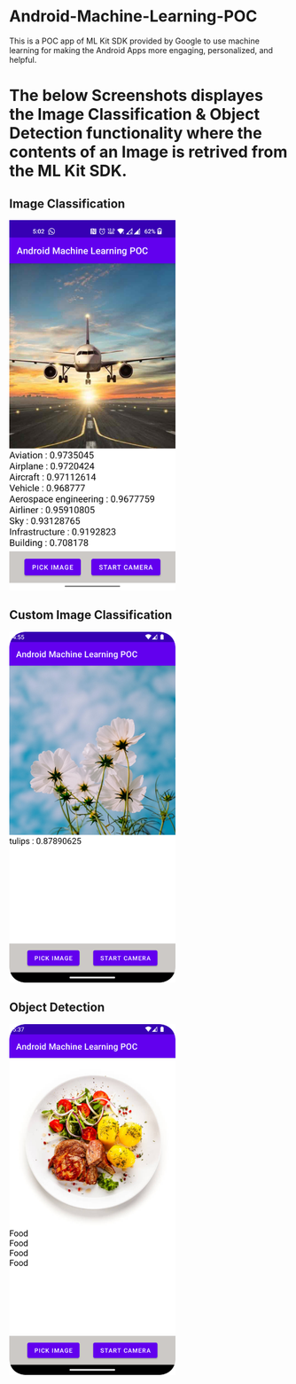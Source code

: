 # Android-Machine-Learning-POC
This is a POC app of ML Kit SDK provided by Google to use machine learning for making the Android Apps more engaging, personalized, and helpful.

<h1>
The below Screenshots displayes the Image Classification & Object Detection functionality where the contents of an Image is retrived from the ML Kit SDK.
</h1>

<h2>Image Classification</h2>
<img src="ImageLabelling.png" width="300px">


<h2>Custom Image Classification</h2>
<img src="FlowerIdentification.png" width="300px">

<h2>Object Detection</h2>
<img src="ObjectDetection.png" width="300px">
